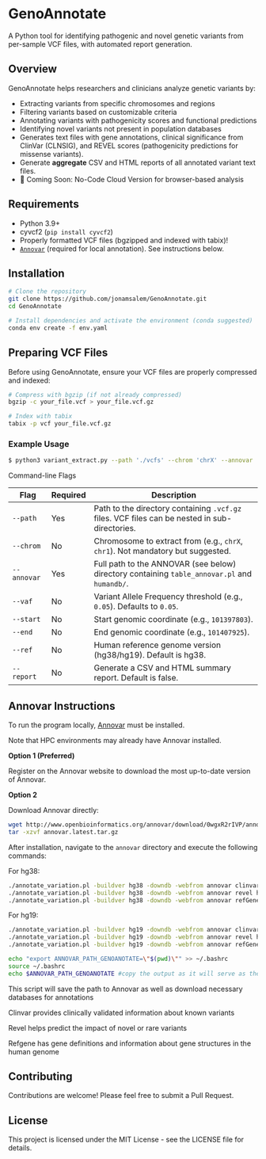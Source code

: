 # GenoAnnotate

A Python tool for identifying pathogenic and novel genetic variants from per-sample VCF files, with automated report generation.
## Overview

GenoAnnotate helps researchers and clinicians analyze genetic variants by:
- Extracting variants from specific chromosomes and regions
- Filtering variants based on customizable criteria
- Annotating variants with pathogenicity scores and functional predictions
- Identifying novel variants not present in population databases
- Generates text files with gene annotations, clinical significance from ClinVar (CLNSIG), and REVEL scores (pathogenicity predictions for missense variants).
- Generate **aggregate** CSV and HTML reports of all annotated variant text files.
- 🚀 Coming Soon: No-Code Cloud Version for browser-based analysis

## Requirements

- Python 3.9+
- cyvcf2 (`pip install cyvcf2`)
- Properly formatted VCF files (bgzipped and indexed with tabix)!
- [`Annovar`](#annovar-instructions) (required for local annotation). See instructions below.


## Installation

```bash
# Clone the repository
git clone https://github.com/jonamsalem/GenoAnnotate.git
cd GenoAnnotate

# Install dependencies and activate the environment (conda suggested)
conda env create -f env.yaml
```

## Preparing VCF Files

Before using GenoAnnotate, ensure your VCF files are properly compressed and indexed:

```bash
# Compress with bgzip (if not already compressed)
bgzip -c your_file.vcf > your_file.vcf.gz

# Index with tabix
tabix -p vcf your_file.vcf.gz
```


### Example Usage

```bash
$ python3 variant_extract.py --path './vcfs' --chrom 'chrX' --annovar '~/annovar' --vaf '0.30' --start '101397803' --end '101407925'
```

Command-line Flags

| Flag         | Required | Description                                                                 |
|--------------|----------|-----------------------------------------------------------------------------|
| `--path`     | Yes      | Path to the directory containing `.vcf.gz` files. VCF files can be nested in sub-directories.                          |
| `--chrom`    | No      | Chromosome to extract from (e.g., `chrX`, `chr1`). Not mandatory but suggested.                 |
| `--annovar`  | Yes      | Full path to the ANNOVAR (see below) directory containing `table_annovar.pl` and `humandb/`. |
| `--vaf`      | No       | Variant Allele Frequency threshold (e.g., `0.05`). Defaults to `0.05`.     |
| `--start`    | No       | Start genomic coordinate (e.g., `101397803`).|
| `--end`      | No       | End genomic coordinate (e.g., `101407925`).|
| `--ref`      | No       | Human reference genome version (hg38/hg19). Default is hg38. |
| `--report`   | No       |Generate a CSV and HTML summary report. Default is false. |




## Annovar Instructions

To run the program locally, [Annovar](https://annovar.openbioinformatics.org/en/latest/) must be installed.

Note that HPC environments may already have Annovar installed. 

**Option 1 (Preferred)**

Register on the Annovar website to download the most up-to-date version of Annovar.

**Option 2**

Download Annovar directly:

```bash
wget http://www.openbioinformatics.org/annovar/download/0wgxR2rIVP/annovar.latest.tar.gz
tar -xzvf annovar.latest.tar.gz
```

After installation, navigate to the `annovar` directory and execute the following commands:

For hg38:

```bash
./annotate_variation.pl -buildver hg38 -downdb -webfrom annovar clinvar_20240917 humandb/ && 
./annotate_variation.pl -buildver hg38 -downdb -webfrom annovar revel humandb/ && 
./annotate_variation.pl -buildver hg38 -downdb -webfrom annovar refGene humandb/
```

For hg19:
```bash
./annotate_variation.pl -buildver hg19 -downdb -webfrom annovar clinvar_20240917 humandb/ && 
./annotate_variation.pl -buildver hg19 -downdb -webfrom annovar revel humandb/ && 
./annotate_variation.pl -buildver hg19 -downdb -webfrom annovar refGene humandb/
```

```bash
echo "export ANNOVAR_PATH_GENOANOTATE=\"$(pwd)\"" >> ~/.bashrc
source ~/.bashrc
echo $ANNOVAR_PATH_GENOANOTATE #copy the output as it will serve as the path for Annovar for GenoAnnotate
```

This script will save the path to Annovar as well as download necessary databases for annotations 

Clinvar provides clinically validated information about known variants

Revel helps predict the impact of novel or rare variants 

Refgene has gene definitions and information about gene structures in the human genome


## Contributing

Contributions are welcome! Please feel free to submit a Pull Request.

## License

This project is licensed under the MIT License - see the LICENSE file for details.
